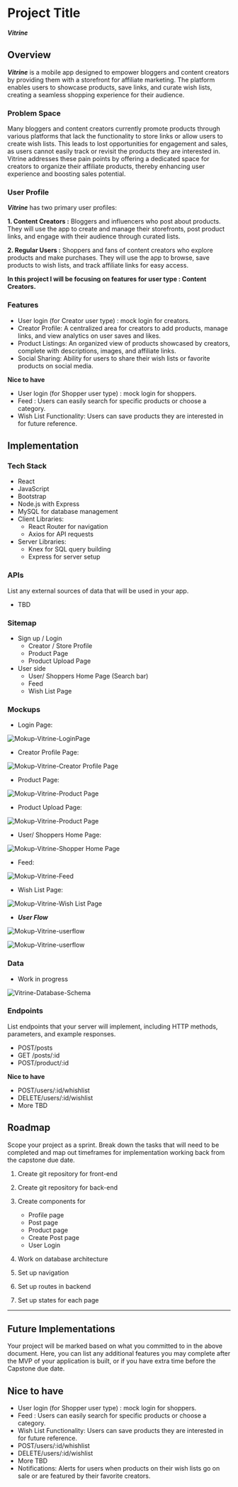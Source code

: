 # Project Title

**_Vitrine_**

## Overview

**_Vitrine_** is a mobile app designed to empower bloggers and content creators by providing them with a storefront for affiliate marketing. The platform enables users to showcase products, save links, and curate wish lists, creating a seamless shopping experience for their audience.

### Problem Space

Many bloggers and content creators currently promote products through various platforms that lack the functionality to store links or allow users to create wish lists. This leads to lost opportunities for engagement and sales, as users cannot easily track or revisit the products they are interested in. Vitrine addresses these pain points by offering a dedicated space for creators to organize their affiliate products, thereby enhancing user experience and boosting sales potential.

### User Profile

**_Vitrine_** has two primary user profiles:

**1. Content Creators :** Bloggers and influencers who post about products. They will use the app to create and manage their storefronts, post product links, and engage with their audience through curated lists.

**2. Regular Users :** Shoppers and fans of content creators who explore products and make purchases. They will use the app to browse, save products to wish lists, and track affiliate links for easy access.

**In this project I will be focusing on features for user type : Content Creators.**

### Features

- User login (for Creator user type) : mock login for creators.
- Creator Profile: A centralized area for creators to add products, manage links, and view analytics on user saves and likes.
- Product Listings: An organized view of products showcased by creators, complete with descriptions, images, and affiliate links.
- Social Sharing: Ability for users to share their wish lists or favorite products on social media.

**Nice to have**

- User login (for Shopper user type) : mock login for shoppers.
- Feed : Users can easily search for specific products or choose a category.
- Wish List Functionality: Users can save products they are interested in for future reference.

## Implementation

### Tech Stack

- React
- JavaScript
- Bootstrap
- Node.js with Express
- MySQL for database management
- Client Libraries:
  - React Router for navigation
  - Axios for API requests
- Server Libraries:
  - Knex for SQL query building
  - Express for server setup

### APIs

List any external sources of data that will be used in your app.

- TBD

### Sitemap

- Sign up / Login
  - Creator / Store Profile
  - Product Page
  - Product Upload Page
- User side
  - User/ Shoppers Home Page (Search bar)
  - Feed
  - Wish List Page

### Mockups

- Login Page:

![Mokup-Vitrine-LoginPage](./src/assets/mockups/Login%20Page.svg)

- Creator Profile Page:

![Mokup-Vitrine-Creator Profile Page](./src/assets/mockups/Creator%20Profile.svg)

- Product Page:

![Mokup-Vitrine-Product Page](./src/assets/mockups/Product%20Page.svg)

- Product Upload Page:

![Mokup-Vitrine-Product Page](./src/assets/mockups/Product%20Upload%20page.svg)

- User/ Shoppers Home Page:

![Mokup-Vitrine-Shopper Home Page](./src/assets/mockups/User%20Home%20Page.svg)

- Feed:

![Mokup-Vitrine-Feed](./src/assets/mockups/User%20Feed.svg)

- Wish List Page:

![Mokup-Vitrine-Wish List Page](./src/assets/mockups/User%20Wishlist.svg)

- **_User Flow_**

![Mokup-Vitrine-userflow](./src/assets/mockups/Userflow_1.svg)

![Mokup-Vitrine-userflow](./src/assets/mockups/Userflow_2.svg)

### Data

- Work in progress

![Vitrine-Database-Schema](./src/assets/db/db_schema.svg)

### Endpoints

List endpoints that your server will implement, including HTTP methods, parameters, and example responses.

- POST/posts
- GET /posts/:id
- POST/product/:id

**Nice to have**

- POST/users/:id/whishlist
- DELETE/users/:id/wishlist
- More TBD

## Roadmap

Scope your project as a sprint. Break down the tasks that will need to be completed and map out timeframes for implementation working back from the
capstone due date.

1. Create git repository for front-end
2. Create git repository for back-end
3. Create components for

   - Profile page
   - Post page
   - Product page
   - Create Post page
   - User Login

4. Work on database architecture
5. Set up navigation
6. Set up routes in backend
7. Set up states for each page

---

## Future Implementations

Your project will be marked based on what you committed to in the above document. Here, you can list any additional features you may complete after the MVP of your application is built, or if you have extra time before the Capstone due date.

## Nice to have

- User login (for Shopper user type) : mock login for shoppers.
- Feed : Users can easily search for specific products or choose a category.
- Wish List Functionality: Users can save products they are interested in for future reference.
- POST/users/:id/whishlist
- DELETE/users/:id/wishlist
- More TBD
- Notifications: Alerts for users when products on their wish lists go on sale or are featured by their favorite creators.
